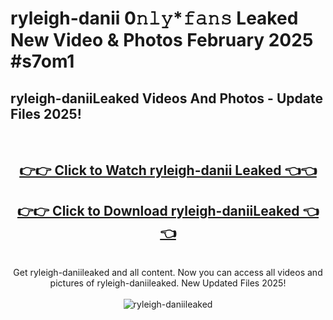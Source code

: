 # ryleigh-danii 0𝚗𝚕𝚢*𝚏𝚊𝚗𝚜 Leaked New Video & Photos February 2025 #s7om1

<h2>ryleigh-daniiLeaked Videos And Photos - Update Files 2025!</h2>
<br>
<div align="center">
<h2><a href="https://mediaupload.pro?title=ryleigh-danii&ref=11F" rel="nofollow">👉👉 Click to Watch ryleigh-danii Leaked 👈👈</a></h2>
<h2><a href="https://mediaupload.pro?title=ryleigh-danii&ref=11F" rel="nofollow">👉👉 Click to Download ryleigh-daniiLeaked 👈👈</a></h2>
<br>
Get ryleigh-daniileaked and all content. Now you can access all videos and pictures of ryleigh-daniileaked. New Updated Files 2025!
<br>
<br>
<a href="https://mediaupload.pro?title=ryleigh-danii&ref=11F" rel="nofollow" data-target="animated-image.originalLink"><img src="https://i.ibb.co/Gkj2r4b/banner.png" alt="ryleigh-daniileaked" style="max-width: 100%; display: inline-block;" data-target="animated-image.originalImage"></a>
</div>
<br>

